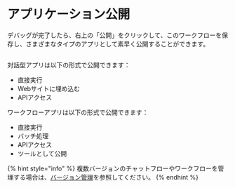 # アプリケーション公開

デバッグが完了したら、右上の「公開」をクリックして、このワークフローを保存し、さまざまなタイプのアプリとして素早く公開することができます。

<figure><img src="../../.gitbook/assets/output (4) (3).png" alt=""><figcaption></figcaption></figure>

対話型アプリは以下の形式で公開できます：

* 直接実行
* Webサイトに埋め込む
* APIアクセス

ワークフローアプリは以下の形式で公開できます：

* 直接実行
* バッチ処理
* APIアクセス
* ツールとして公開

{% hint style="info" %}
複数バージョンのチャットフローやワークフローを管理する場合は、[バージョン管理](https://docs.dify.ai/ja-jp/guides/management/version-control)を参照してください。
{% endhint %}
